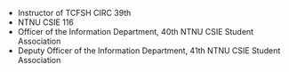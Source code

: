 * Instructor of TCFSH CIRC 39th
* NTNU CSIE 116
* Officer of the Information Department, 40th NTNU CSIE Student Association
* Deputy Officer of the Information Department, 41th NTNU CSIE Student Association
<!---
Darrin-Lin/Darrin-Lin is a ✨ special ✨ repository because its `README.md` (this file) appears on your GitHub profile.
You can click the Preview link to take a look at your changes.
--->
